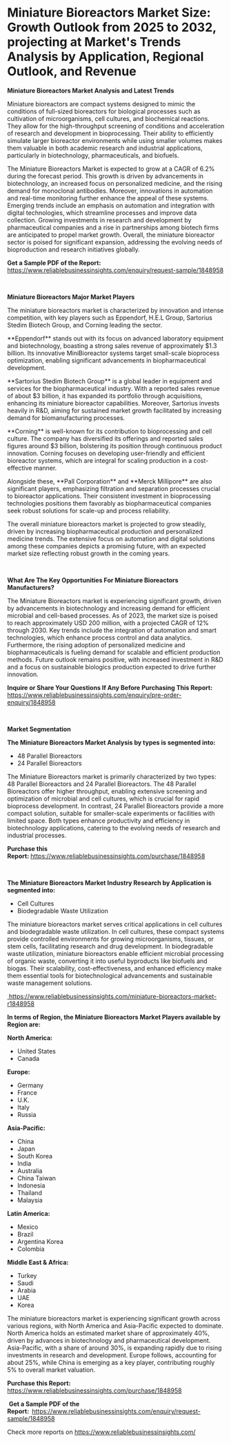 <p><h1>Miniature Bioreactors Market Size: Growth Outlook from 2025 to 2032, projecting at Market's Trends Analysis by Application, Regional Outlook, and Revenue</h1></p><p><strong>Miniature Bioreactors Market Analysis and Latest Trends</strong></p>
<p><p>Miniature bioreactors are compact systems designed to mimic the conditions of full-sized bioreactors for biological processes such as cultivation of microorganisms, cell cultures, and biochemical reactions. They allow for the high-throughput screening of conditions and acceleration of research and development in bioprocessing. Their ability to efficiently simulate larger bioreactor environments while using smaller volumes makes them valuable in both academic research and industrial applications, particularly in biotechnology, pharmaceuticals, and biofuels.</p><p>The Miniature Bioreactors Market is expected to grow at a CAGR of 6.2% during the forecast period. This growth is driven by advancements in biotechnology, an increased focus on personalized medicine, and the rising demand for monoclonal antibodies. Moreover, innovations in automation and real-time monitoring further enhance the appeal of these systems. Emerging trends include an emphasis on automation and integration with digital technologies, which streamline processes and improve data collection. Growing investments in research and development by pharmaceutical companies and a rise in partnerships among biotech firms are anticipated to propel market growth. Overall, the miniature bioreactor sector is poised for significant expansion, addressing the evolving needs of bioproduction and research initiatives globally.</p></p>
<p><strong>Get a Sample PDF of the Report:&nbsp;</strong> <a href="https://www.reliablebusinessinsights.com/enquiry/request-sample/1848958?utm_campaign=2757&utm_medium=2&utm_source=Github&utm_content=ia&utm_term=11042025&utm_id=miniature-bioreactors">https://www.reliablebusinessinsights.com/enquiry/request-sample/1848958</a></p>
<p>&nbsp;</p>
<p><strong>Miniature Bioreactors Major Market Players</strong></p>
<p><p>The miniature bioreactors market is characterized by innovation and intense competition, with key players such as Eppendorf, H.E.L Group, Sartorius Stedim Biotech Group, and Corning leading the sector. </p><p>**Eppendorf** stands out with its focus on advanced laboratory equipment and biotechnology, boasting a strong sales revenue of approximately $1.3 billion. Its innovative MiniBioreactor systems target small-scale bioprocess optimization, enabling significant advancements in biopharmaceutical development. </p><p>**Sartorius Stedim Biotech Group** is a global leader in equipment and services for the biopharmaceutical industry. With a reported sales revenue of about $3 billion, it has expanded its portfolio through acquisitions, enhancing its miniature bioreactor capabilities. Moreover, Sartorius invests heavily in R&D, aiming for sustained market growth facilitated by increasing demand for biomanufacturing processes. </p><p>**Corning** is well-known for its contribution to bioprocessing and cell culture. The company has diversified its offerings and reported sales figures around $3 billion, bolstering its position through continuous product innovation. Corning focuses on developing user-friendly and efficient bioreactor systems, which are integral for scaling production in a cost-effective manner. </p><p>Alongside these, **Pall Corporation** and **Merck Millipore** are also significant players, emphasizing filtration and separation processes crucial to bioreactor applications. Their consistent investment in bioprocessing technologies positions them favorably as biopharmaceutical companies seek robust solutions for scale-up and process reliability.</p><p>The overall miniature bioreactors market is projected to grow steadily, driven by increasing biopharmaceutical production and personalized medicine trends. The extensive focus on automation and digital solutions among these companies depicts a promising future, with an expected market size reflecting robust growth in the coming years.</p></p>
<p>&nbsp;</p>
<p><strong>What Are The Key Opportunities For Miniature Bioreactors Manufacturers?</strong></p>
<p><p>The Miniature Bioreactors market is experiencing significant growth, driven by advancements in biotechnology and increasing demand for efficient microbial and cell-based processes. As of 2023, the market size is poised to reach approximately USD 200 million, with a projected CAGR of 12% through 2030. Key trends include the integration of automation and smart technologies, which enhance process control and data analytics. Furthermore, the rising adoption of personalized medicine and biopharmaceuticals is fueling demand for scalable and efficient production methods. Future outlook remains positive, with increased investment in R&D and a focus on sustainable biologics production expected to drive further innovation.</p></p>
<p><strong>Inquire or Share Your Questions If Any Before Purchasing This Report:</strong> <a href="https://www.reliablebusinessinsights.com/enquiry/pre-order-enquiry/1848958?utm_campaign=2757&utm_medium=2&utm_source=Github&utm_content=ia&utm_term=11042025&utm_id=miniature-bioreactors">https://www.reliablebusinessinsights.com/enquiry/pre-order-enquiry/1848958</a></p>
<p>&nbsp;</p>
<p><strong>Market Segmentation</strong></p>
<p><strong>The Miniature Bioreactors Market Analysis by types is segmented into:</strong></p>
<p><ul><li>48 Parallel Bioreactors</li><li>24 Parallel Bioreactors</li></ul></p>
<p><p>The Miniature Bioreactors market is primarily characterized by two types: 48 Parallel Bioreactors and 24 Parallel Bioreactors. The 48 Parallel Bioreactors offer higher throughput, enabling extensive screening and optimization of microbial and cell cultures, which is crucial for rapid bioprocess development. In contrast, 24 Parallel Bioreactors provide a more compact solution, suitable for smaller-scale experiments or facilities with limited space. Both types enhance productivity and efficiency in biotechnology applications, catering to the evolving needs of research and industrial processes.</p></p>
<p><strong>Purchase this Report:&nbsp;</strong><a href="https://www.reliablebusinessinsights.com/purchase/1848958?utm_campaign=2757&utm_medium=2&utm_source=Github&utm_content=ia&utm_term=11042025&utm_id=miniature-bioreactors">https://www.reliablebusinessinsights.com/purchase/1848958</a></p>
<p>&nbsp;</p>
<p><strong>The Miniature Bioreactors Market Industry Research by Application is segmented into:</strong></p>
<p><ul><li>Cell Cultures</li><li>Biodegradable Waste Utilization</li></ul></p>
<p><p>The miniature bioreactors market serves critical applications in cell cultures and biodegradable waste utilization. In cell cultures, these compact systems provide controlled environments for growing microorganisms, tissues, or stem cells, facilitating research and drug development. In biodegradable waste utilization, miniature bioreactors enable efficient microbial processing of organic waste, converting it into useful byproducts like biofuels and biogas. Their scalability, cost-effectiveness, and enhanced efficiency make them essential tools for biotechnological advancements and sustainable waste management solutions.</p></p>
<p><a href="https://www.reliablebusinessinsights.com/miniature-bioreactors-market-r1848958?utm_campaign=2757&utm_medium=2&utm_source=Github&utm_content=ia&utm_term=11042025&utm_id=miniature-bioreactors">&nbsp;https://www.reliablebusinessinsights.com/miniature-bioreactors-market-r1848958</a></p>
<p><strong>In terms of Region, the Miniature Bioreactors Market Players available by Region are:</strong></p>
<p>
    <p> <strong> North America: </strong>
        <ul>
            <li>United States</li>
            <li>Canada</li>
        </ul>
        </p> 
    <p> <strong> Europe: </strong>
        <ul>
            <li>Germany</li>
            <li>France</li>
            <li>U.K.</li>
            <li>Italy</li>
            <li>Russia</li>
        </ul>
        </p> 
    <p> <strong> Asia-Pacific: </strong>
        <ul>
            <li>China</li>
            <li>Japan</li>
            <li>South Korea</li>
            <li>India</li>
            <li>Australia</li>
            <li>China Taiwan</li>
            <li>Indonesia</li>
            <li>Thailand</li>
            <li>Malaysia</li>
        </ul>
        </p> 
    <p> <strong> Latin America: </strong>
        <ul>
            <li>Mexico</li>
            <li>Brazil</li>
            <li>Argentina Korea</li>
            <li>Colombia</li>
        </ul>
        </p> 
    <p> <strong> Middle East & Africa: </strong>
        <ul>
            <li>Turkey</li>
            <li>Saudi</li>
            <li>Arabia</li>
            <li>UAE</li>
            <li>Korea</li>
        </ul>
    </p>
    </p>
<p><p>The miniature bioreactors market is experiencing significant growth across various regions, with North America and Asia-Pacific expected to dominate. North America holds an estimated market share of approximately 40%, driven by advances in biotechnology and pharmaceutical development. Asia-Pacific, with a share of around 30%, is expanding rapidly due to rising investments in research and development. Europe follows, accounting for about 25%, while China is emerging as a key player, contributing roughly 5% to overall market valuation.</p></p>
<p><strong>Purchase this Report: </strong><a href="https://www.reliablebusinessinsights.com/purchase/1848958?utm_campaign=2757&utm_medium=2&utm_source=Github&utm_content=ia&utm_term=11042025&utm_id=miniature-bioreactors">https://www.reliablebusinessinsights.com/purchase/1848958</a></p>
<p>&nbsp;<strong>Get a Sample PDF of the Report:&nbsp;&nbsp;</strong><a href="https://www.reliablebusinessinsights.com/enquiry/request-sample/1848958?utm_campaign=2757&utm_medium=2&utm_source=Github&utm_content=ia&utm_term=11042025&utm_id=miniature-bioreactors">https://www.reliablebusinessinsights.com/enquiry/request-sample/1848958</a></p>
<p><strong></strong></p>
<p>Check more reports on <a href="https://www.reliablebusinessinsights.com/?utm_campaign=2757&utm_medium=2&utm_source=Github&utm_content=ia&utm_term=11042025&utm_id=miniature-bioreactors">https://www.reliablebusinessinsights.com/</a></p>